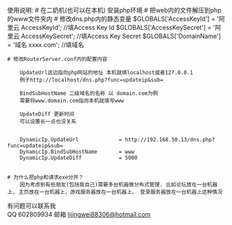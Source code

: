 使用说明:
	# 在二奶机(也可以在本机) 安装php环境
	# 把web内的文件解压到php的www文件夹内
	# 修改dns.php内的静态变量
		$GLOBALS['AccessKeyId'] = '阿里云 AccessKeyId';  //填Access Key Id
		$GLOBALS['AccessKeySecret'] = '阿里云 AccessKeySecret'; //填Access Key Secret
		$GLOBALS['DomainName'] = '域名 xxxx.com'; //填域名

	# 修改RouterServer.conf内的配置内容

		UpdateUrl这边指向php网站的地址 本机就填localhost或者127.0.0.1
		例子http://localhost/dns.php?func=updateip&sub=

		BindSubHostName 二级域名的名称 以 domain.com为例
		需要将www.domain.com指向本机就填写www

		UpdateDiff 更新时间
		可以设置长一点也没关系


		DynamicIp.UpdateUrl 			= http://192.168.50.13/dns.php?func=updateip&sub=
		DynamicIp.BindSubHostName		= www
		DynamicIp.UpdateDiff			= 5000


	# 为什么把php和请求exe分开？
		因为考虑到有些朋友(包括我自己)需要多台机器做分布式管理. 比如论坛放在一台机器上, 主页放在一台机器上，游戏服务器放在一台机器上， 登录服务器放在一台机器上这种情况




有问题可以联系我  
	QQ 		602809934 
	邮箱 	lijingwei88306@hotmail.com